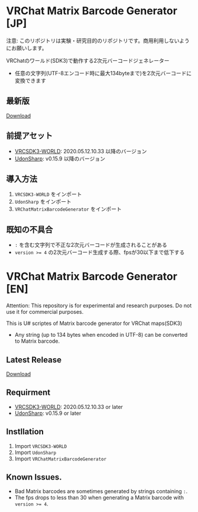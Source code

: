 # VRChat Matrix Barcode Generator [JP]

注意: このリポジトリは実験・研究目的のリポジトリです。商用利用しないようにお願いします。

VRChatのワールド(SDK3)で動作する2次元バーコードジェネレーター

* 任意の文字列(UTF-8エンコード時に最大134byteまで)を2次元バーコードに変換できます

## 最新版

[Download](https://github.com/cleantted/VRChatMatrixBarcodeGenerator/releases/latest)

## 前提アセット

* [VRCSDK3-WORLD](https://vrchat.com/home/download): 2020.05.12.10.33 以降のバージョン
* [UdonSharp](https://github.com/Merlin-san/UdonSharp): v0.15.9 以降のバージョン

## 導入方法

1. `VRCSDK3-WORLD` をインポート
1. `UdonSharp` をインポート
1. `VRChatMatrixBarcodeGenerator` をインポート

## 既知の不具合

* `:` を含む文字列で不正な2次元バーコードが生成されることがある 
* `version >= 4` の2次元バーコード生成する際、fpsが30以下まで低下する

# VRChat Matrix Barcode Generator [EN]

Attention: This repository is for experimental and research purposes. Do not use it for commercial purposes.

This is U# scriptes of Matrix barcode generator for VRChat maps(SDK3)

* Any string (up to 134 bytes when encoded in UTF-8) can be converted to Matrix barcode.

## Latest Release

[Download](https://github.com/cleantted/VRChatMatrixBarcodeGenerator/releases/latest)

## Requirment

* [VRCSDK3-WORLD](https://vrchat.com/home/download): 2020.05.12.10.33 or later
* [UdonSharp](https://github.com/Merlin-san/UdonSharp): v0.15.9 or later

## Instllation

1. Import `VRCSDK3-WORLD`
1. Import `UdonSharp`
1. Import `VRChatMatrixBarcodeGenerator`

## Known Issues.

* Bad Matrix barcodes are sometimes generated by strings containing `:`. 
* The fps drops to less than 30 when generating a Matrix barcode with `version >= 4`.
